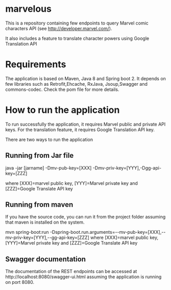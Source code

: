 # marvelous
This is a repository containing few endpoints to query Marvel comic characters API (see http://developer.marvel.com/).

It also includes a feature to translate character powers using Google Translation API
# Requirements
The application is based on Maven, Java 8  and Spring boot 2.
It depends on few libraries such as Retrofit,Ehcache, RxJava, Jsoup,Swagger and commons-codec. Check the pom file for more details.


# How to run the application
To run successfully the application, it requires Marvel public and private API keys.
For the translation feature, it requires Google Translation API key.

There are two ways to run the application

## Running from Jar file
java -jar [jarname] -Dmv-pub-key=[XXX] -Dmv-priv-key=[YYY],-Dgg-api-key=[ZZZ]

where [XXX]=marvel public key, [YYY]=Marvel private key and [ZZZ]=Google Translate API key

## Running from maven 
If you have the source code, you can run it from the project folder assuming that maven is installed on the system.

mvn spring-boot:run -Dspring-boot.run.arguments=--mv-pub-key=[XXX],--mv-priv-key=[YYY],--gg-api-key=[ZZZ]
where [XXX]=marvel public key, [YYY]=Marvel private key and [ZZZ]=Google Translate API key

## Swagger documentation
The documentation of the REST endpoints can be accessed at http://localhost:8080/swagger-ui.html assuming the application is running on port 8080.


